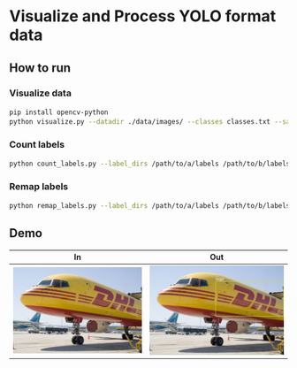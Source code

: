 # Visualize and Process YOLO format data

## How to run

### Visualize data

``` bash
pip install opencv-python
python visualize.py --datadir ./data/images/ --classes classes.txt --savename output --number 1 --random
```

### Count labels

``` bash
python count_labels.py --label_dirs /path/to/a/labels /path/to/b/labels --classes /path/to/classes.txt
```

### Remap labels

``` bash
python remap_labels.py --label_dirs /path/to/a/labels /path/to/b/labels --old_classes /path/to/old_classes.txt --new_classes /path/to/new_classes.txt
```

## Demo

| In | Out |
| --- | --- |
| ![](./assets/demo_in.jpg) | ![](./assets/demo_out.jpg) |